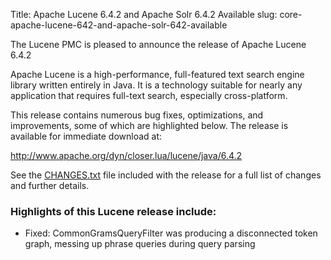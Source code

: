Title: Apache Lucene 6.4.2 and Apache Solr 6.4.2 Available
slug: core-apache-lucene-642-and-apache-solr-642-available

The Lucene PMC is pleased to announce the release of Apache Lucene 6.4.2

Apache Lucene is a high-performance, full-featured text search engine
library written entirely in Java. It is a technology suitable for nearly
any application that requires full-text search, especially cross-platform.

This release contains numerous bug fixes, optimizations, and
improvements, some of which are highlighted below.
The release is available for immediate download at:

  <http://www.apache.org/dyn/closer.lua/lucene/java/6.4.2>

See the [CHANGES.txt](/core/6_4_2/changes/Changes.html) file included with the
release for a full list of changes and further details.

### Highlights of this Lucene release include:

  * Fixed: CommonGramsQueryFilter was producing a disconnected token graph, messing up phrase queries during query parsing

